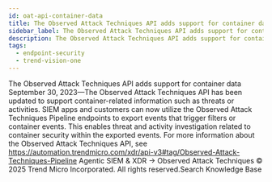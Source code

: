 ```yaml
---
id: oat-api-container-data
title: The Observed Attack Techniques API adds support for container data
sidebar_label: The Observed Attack Techniques API adds support for container data
description: The Observed Attack Techniques API adds support for container data
tags:
  - endpoint-security
  - trend-vision-one
---
```


 The Observed Attack Techniques API adds support for container data September 30, 2023—The Observed Attack Techniques API has been updated to support container-related information such as threats or activities. SIEM apps and customers can now utilize the Observed Attack Techniques Pipeline endpoints to export events that trigger filters or container events. This enables threat and activity investigation related to container security within the exported events. For more information about the Observed Attack Techniques API, see https://automation.trendmicro.com/xdr/api-v3#tag/Observed-Attack-Techniques-Pipeline Agentic SIEM & XDR → Observed Attack Techniques © 2025 Trend Micro Incorporated. All rights reserved.Search Knowledge Base